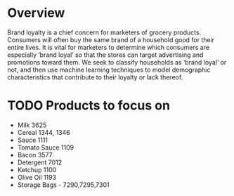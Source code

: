 # Overview
Brand loyalty is a chief concern for marketers of grocery products. Consumers will often buy the same brand of a household good for their entire lives. 
It is vital for marketers to determine which consumers are especially ‘brand loyal’ so that the stores can target advertising and promotions toward them.
We seek to classify households as ‘brand loyal’ or not, and then use machine learning techniques to model demographic characteristics that contribute 
to their loyalty or lack thereof. 

# TODO Products to focus on
- Milk 3625
- Cereal 1344, 1346
- Sauce 1111
- Tomato Sauce 1109
- Bacon 3577
- Detergent 7012
- Ketchup 1100
- Olive Oil 1193
- Storage Bags - 7290,7295,7301

